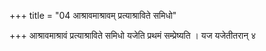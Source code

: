 +++
title = "04 आश्रावमाश्रावम् प्रत्याश्राविते समिधो"

+++
आश्रावमाश्रावं प्रत्याश्राविते समिधो यजेति प्रथमं सम्प्रेष्यति । यज यजेतीतरान् ४